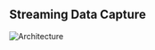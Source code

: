 ## Streaming Data Capture

![Architecture](https://miro.medium.com/v2/resize:fit:1100/format:webp/1*nZCT2m37iE8dsfF4lu2I_g.jpeg)
